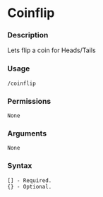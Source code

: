 # Coinflip

### **Description**

Lets flip a coin for Heads/Tails

### Usage

```
/coinflip
```

### Permissions

```
None
```

### Arguments

```
None
```

### Syntax

```
[] - Required.
{} - Optional.
```
